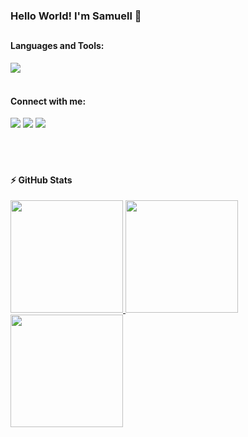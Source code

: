 ### Hello World! I'm Samuell  👋
##

  
<h4 align="left">
 Languages and Tools:
  </h4>  
<div style="display: inline_block">
  <img src="https://skillicons.dev/icons?i=html,css,js,react,styledcomponents,bootstrap,materialui,nodejs,docker,mongodb,postgres,sequelize&perline=7" style="max-width: 100%;"/>
<!--   <img align="center" alt="HTML" height="20" width="30" src="https://raw.githubusercontent.com/devicons/devicon/master/icons/html5/html5-original.svg">
  <img align="center" alt="CSS" height="20" width="30" src="https://raw.githubusercontent.com/devicons/devicon/master/icons/css3/css3-original.svg">
  <img align="center" alt="JS" height="20" width="30" src="https://raw.githubusercontent.com/devicons/devicon/master/icons/javascript/javascript-plain.svg">
  <img align="center" alt="REACT" height="30" width="30" src="https://cdn.jsdelivr.net/gh/devicons/devicon/icons/react/react-original.svg" />
  <img align="center" alt="NODEJS" height="30" width="30" src="https://cdn.jsdelivr.net/gh/devicons/devicon/icons/nodejs/nodejs-plain.svg" />
  <img align="center" alt="MATERIALUI" height="30" width="30" src="https://cdn.jsdelivr.net/gh/devicons/devicon/icons/materialui/materialui-original.svg" />
  <img align="center" alt="DOCKER" height="30" width="30" src="https://cdn.jsdelivr.net/gh/devicons/devicon/icons/docker/docker-original.svg"/>
  <img align="center" alt="BOOTSTRAP" height="30" width="30" src="https://cdn.jsdelivr.net/gh/devicons/devicon/icons/bootstrap/bootstrap-original.svg"/> -->
  
</div>
  
<h4 align="left">
  <br>
 Connect with me:
  </h4>  
<div>
  <a href="https://www.instagram.com/samuellt_r/" target="_blank"><img src="https://img.shields.io/badge/-Instagram-%23E4405F?style=for-the-badge&logo=instagram&logoColor=white" target="_blank"></a>
  <a href = "mailto:samuelltorres145@gmail.com"><img src="https://img.shields.io/badge/Gmail-D14836?style=for-the-badge&logo=gmail&logoColor=white" target="_blank"></a>
  <a href="https://www.linkedin.com/in/samuelltorres/" target="_blank"><img src="https://img.shields.io/badge/-LinkedIn-%230077B5?style=for-the-badge&logo=linkedin&logoColor=white" target="_blank"></a>
</div>

<br>
<br>
<br>
<div>
  <h4 align="left">
    ⚡ GitHub Stats
  </h4>
  <a href="https://github.com/samuelltorres">
  <img height="180em" src="https://github-readme-stats.vercel.app/api?username=samuelltorres&show_icons=true&hide=&count_private=true&title_color=0891b2&text_color=ffffff&icon_color=0891b2&bg_color=1c1917&hide_border=true&show_icons=true"/>    
  <img height="180em" src="https://github-readme-stats.vercel.app/api/top-langs/?username=samuelltorres&layout=compact&langs_count=7&&title_color=0891b2&text_color=ffffff&icon_color=0891b2&bg_color=1c1917&hide_border=true&show_icons=true"/>
  <img height="180em" src="https://github-readme-streak-stats.herokuapp.com/?user=samuelltorres&stroke=ffffff&background=1c1917&ring=0891b2&fire=0891b2&currStreakNum=ffffff&currStreakLabel=0891b2&sideNums=ffffff&sideLabels=ffffff&dates=ffffff&hide_border=true"/>
</div>

